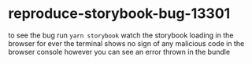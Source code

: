 # reproduce-storybook-bug-13301

to see the bug
run `yarn storybook`
watch the storybook loading in the browser for ever
the terminal shows no sign of any malicious code
in the browser console however you can see an error thrown in the bundle
